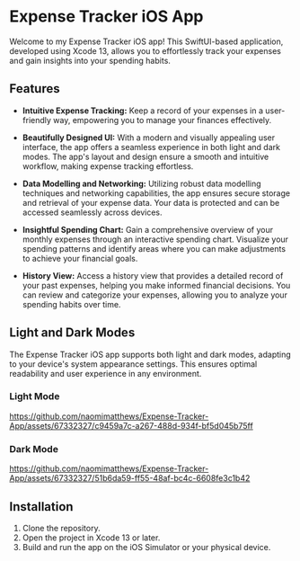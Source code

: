 # Expense Tracker iOS App

Welcome to my Expense Tracker iOS app! This SwiftUI-based application, developed using Xcode 13, allows you to effortlessly track your expenses and gain insights into your spending habits.

## Features

- **Intuitive Expense Tracking:** Keep a record of your expenses in a user-friendly way, empowering you to manage your finances effectively.

- **Beautifully Designed UI:** With a modern and visually appealing user interface, the app offers a seamless experience in both light and dark modes. The app's layout and design ensure a smooth and intuitive workflow, making expense tracking effortless.

- **Data Modelling and Networking:** Utilizing robust data modelling techniques and networking capabilities, the app ensures secure storage and retrieval of your expense data. Your data is protected and can be accessed seamlessly across devices.

- **Insightful Spending Chart:** Gain a comprehensive overview of your monthly expenses through an interactive spending chart. Visualize your spending patterns and identify areas where you can make adjustments to achieve your financial goals.

- **History View:** Access a history view that provides a detailed record of your past expenses, helping you make informed financial decisions. You can review and categorize your expenses, allowing you to analyze your spending habits over time.

## Light and Dark Modes

The Expense Tracker iOS app supports both light and dark modes, adapting to your device's system appearance settings. This ensures optimal readability and user experience in any environment.

### Light Mode

https://github.com/naomimatthews/Expense-Tracker-App/assets/67332327/c9459a7c-a267-488d-934f-bf5d045b75ff

### Dark Mode

https://github.com/naomimatthews/Expense-Tracker-App/assets/67332327/51b6da59-ff55-48af-bc4c-6608fe3c1b42

## Installation

1. Clone the repository.
2. Open the project in Xcode 13 or later.
3. Build and run the app on the iOS Simulator or your physical device.
